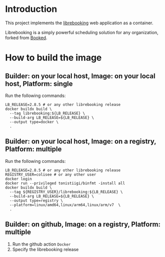 # Introduction
This project implements the [librebooking](https://github.com/effgarces/BookedScheduler) web application as a container.

Librebooking is a simply powerful scheduling solution for any organization, forked from [Booked](https://www.bookedscheduler.com/).

# How to build the image
## Builder: on your local host, Image: on your local host, Platform: single
Run the following commands:
   ```
   LB_RELEASE=2.8.5 # or any other librebooking release
   docker buildx build \
     --tag librebooking:${LB_RELEASE} \
     --build-arg LB_RELEASE=${LB_RELEASE} \
     --output type=docker \
     .
   ```

## Builder: on your local host, Image: on a registry, Platform: multiple
Run the following commands:
   ```
   LB_RELEASE=2.8.5 # or any other librebooking release
   REGISTRY_USER=colisee # or any other user
   docker login
   docker run --privileged tonistiigi/binfmt -install all
   docker buildx build \
     --tag ${REGISTRY_USER}/librebooking:${LB_RELEASE} \
     --build-arg LB_RELEASE=${LB_RELEASE} \
     --output type=registry \
     --platform=linux/amd64,linux/arm64,linux/arm/v7  \
     .
   ```

## Builder: on github, Image: on a registry, Platform: multiple
1. Run the github action `Docker`
1. Specify the librebooking release
